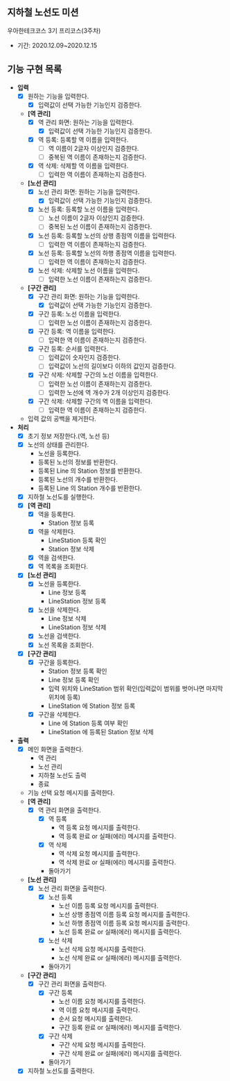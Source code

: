 ## 지하철 노선도 미션 
우아한테크코스 3기 프리코스(3주차)
* 기간: 2020.12.09~2020.12.15

## 기능 구현 목록
* **입력**
  + [x] 원하는 기능을 입력한다.
    - [x] 입력값이 선택 가능한 기능인지 검증한다.
  + **[역 관리]**
    - [x] 역 관리 화면: 원하는 기능을 입력한다.
      - [x] 입력값이 선택 가능한 기능인지 검증한다.
    - [x] 역 등록: 등록할 역 이름을 입력한다.
      - [ ] 역 이름이 2글자 이상인지 검증한다.
      - [ ] 중복된 역 이름이 존재하는지 검증한다.
    - [x] 역 삭제: 삭제할 역 이름을 입력한다.
      - [ ] 입력한 역 이름이 존재하는지 검증한다.
  + **[노선 관리]**
    - [x] 노선 관리 화면: 원하는 기능을 입력한다.
      - [x] 입력값이 선택 가능한 기능인지 검증한다.
    - [x] 노선 등록: 등록할 노선 이름을 입력한다.
      - [ ] 노선 이름이 2글자 이상인지 검증한다.
      - [ ] 중복된 노선 이름이 존재하는지 검증한다.
    - [x] 노선 등록: 등록할 노선의 상행 종점역 이름을 입력한다.
      - [ ] 입력한 역 이름이 존재하는지 검증한다.
    - [x] 노선 등록: 등록할 노선의 하행 종점역 이름을 입력한다.
      - [ ] 입력한 역 이름이 존재하는지 검증한다.
    - [x] 노선 삭제: 삭제할 노선 이름을 입력한다.
      - [ ] 입력한 노선 이름이 존재하는지 검증한다.
  + **[구간 관리]**
    - [x] 구간 관리 화면: 원하는 기능을 입력한다.
      - [x] 입력값이 선택 가능한 기능인지 검증한다.
    - [x] 구간 등록: 노선 이름을 입력한다.
      - [ ] 입력한 노선 이름이 존재하는지 검증한다.
    - [x] 구간 등록: 역 이름을 입력한다.
      - [ ] 입력한 역 이름이 존재하는지 검증한다.
    - [x] 구간 등록: 순서를 입력한다.
      - [ ] 입력값이 숫자인지 검증한다.
      - [ ] 입력값이 노선의 길이보다 이하의 값인지 검증한다.
    - [x] 구간 삭제: 삭제할 구간의 노선 이름을 입력한다.
      - [ ] 입력한 노선 이름이 존재하는지 검증한다.
      - [ ] 입력한 노선에 역 개수가 2개 이상인지 검증한다.
    - [x] 구간 삭제: 삭제할 구간의 역 이름을 입력한다.
      - [ ] 입력한 역 이름이 존재하는지 검증한다.
  + 입력 값의 공백을 제거한다.
* **처리**
  + [x] 초기 정보 저장한다.(역, 노선 등)
  + [x] 노선의 상태를 관리한다.
    - 노선을 등록한다.
    - 등록된 노선의 정보를 반환한다.
    - 등록된 Line 의 Station 정보를 반환한다.
    - 등록된 노선의 개수를 반환한다.
    - 등록된 Line 의 Station 개수를 반환한다.
  + [x] 지하철 노선도를 실행한다.
  + [x] **[역 관리]**
    - [x] 역을 등록한다.
      - Station 정보 등록
    - [x] 역을 삭제한다.
      - LineStation 등록 확인
      - Station 정보 삭제
    - [x] 역을 검색한다.
    - [x] 역 목록을 조회한다.
  + [x] **[노선 관리]**
    - [x] 노선을 등록한다.
      - Line 정보 등록
      - LineStation 정보 등록
    - [x] 노선을 삭제한다.
      - Line 정보 삭제
      - LineStation 정보 삭제
    - [x] 노선을 검색한다.
    - [x] 노선 목록을 조회한다.
  + [x] **[구간 관리]**
    - [x] 구간을 등록한다.
      - Station 정보 등록 확인
      - Line 정보 등록 확인
      - 입력 위치와 LineStation 범위 확인(입력값이 범위를 벗어나면 마지막 위치에 등록) 
      - LineStation 에 Station 정보 등록
    - [x] 구간을 삭제한다.
      - Line 에 Station 등록 여부 확인
      - LineStation 에 등록된 Station 정보 삭제
* **출력**
  + [x] 메인 화면을 출력한다.
    - 역 관리
    - 노선 관리
    - 지하철 노선도 출력
    - 종료
  + 기능 선택 요청 메시지를 출력한다.
  + **[역 관리]**
    - [x] 역 관리 화면을 출력한다.
      - [x] 역 등록
        - 역 등록 요청 메시지를 출력한다.
        - 역 등록 완료 or 실패(에러) 메시지를 출력한다.
      - [x] 역 삭제
        - 역 삭제 요청 메시지를 출력한다.
        - 역 삭제 완료 or 실패(에러) 메시지를 출력한다.
      - 돌아가기
  + **[노선 관리]**
    - [x] 노선 관리 화면을 출력한다.
      - [x] 노선 등록
        - 노선 이름 등록 요청 메시지를 출력한다.
        - 노선 상행 종점역 이름 등록 요청 메시지를 출력한다.
        - 노선 하행 종점역 이름 등록 요청 메시지를 출력한다.
        - 노선 등록 완료 or 실패(에러) 메시지를 출력한다.
      - [x] 노선 삭제
        - 노선 삭제 요청 메시지를 출력한다.
        - 노선 삭제 완료 or 실패(에러) 메시지를 출력한다.
      - 돌아가기
  + **[구간 관리]**
    - [x] 구간 관리 화면을 출력한다.
      - [x] 구간 등록
        - 노선 이름 요청 메시지를 출력한다.
        - 역 이름 요청 메시지를 출력한다.
        - 순서 요청 메시지를 출력한다.
        - 구간 등록 완료 or 실패(에러) 메시지를 출력한다.
      - [x] 구간 삭제
        - 구간 삭제 요청 메시지를 출력한다.
        - 구간 삭제 완료 or 실패(에러) 메시지를 출력한다.
      - 돌아가기
  + [x] 지하철 노선도를 출력한다.